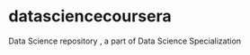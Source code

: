 datasciencecoursera
===================

Data Science repository , a part of Data Science Specialization 
